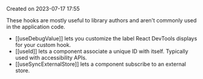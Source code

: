 Created on 2023-07-17 17:55 

These hooks are mostly useful to library authors and aren't commonly used in the application code.

- [[useDebugValue]] lets you customize the label React DevTools displays for your custom hook.
- [[useId]] lets a component associate a unique ID with itself. Typically used with accessibility APIs.
- [[useSyncExternalStore]] lets a component subscribe to an external store.